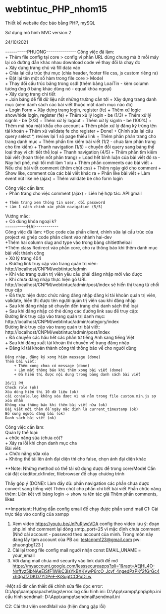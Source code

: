 # webtintuc_PHP_nhom15
Thiết kế website đọc báo bằng PHP, mySQL

Sử dụng mô hình MVC version 2

24/10/2021  

-----------PHUONG---------------
Công việc đã làm:  
    + Thêm file config tại core > config vì phần URL dùng chung mà ở mỗi máy lại có đường dẫn khác nhau download code về thay đổi là chạy đc  
    + Xây dựng trang chủ và fill data vào  
    + Chia lại cấu trúc thư mục (chia header, footer file css, js custom riêng ra)  
    + Đặt lại tên một số hàm trong file core > Model  
    + Thay đổi cấu trúc bảng trong csdl (thêm bảng LoaiTin - kèm column tương ứng ở bảng khác dùng nó - equal khóa ngoại)  
    + Xây dựng trang chi tiết  
    + Join bảng để fill dữ liệu nốt những trường cần tới
    + Xây dựng trang danh mục (xem danh sách các bài viết thuộc một danh mục nào đó)  
    + Login Form
        + Xây dựng trang login, register (fe)
        + Thêm xử logic show/hide login, register (fe)
        + Thêm xử lý login - be (1/3)
        + Thêm xử lý signIn - be (2/3)
        + Thêm xử lý logout
        + Thêm xử lý signIn - be (100%)
        + Thêm mã hóa mật khẩu cho account
        + Thêm phần xử lý đăng ký trùng tên tài khoản
        + Thêm xử validate fe cho register
        + Done!
    + Chỉnh sửa lại câu query select *, review lại 1 số page thiếu link
    + Thêm phần phân trang cho trang danh mục
    + Thêm phần tìm kiếm bài viết (1/2 - chưa làm phân trang cho tìm kiếm)
    + Thanh navigation (1/5) - chuyển đổi query sang bảng thể loại thay vì chi tiết thể loại
    + Thanh navigation (4/5)
    + Thêm phần tìm kiếm bài viết (hoàn thiện nốt phân trang)
    + Load hết bình luận của bài viết đó ra - Nay hơi phế, mãi tối mới làm 1 xíu
    + Thêm phần comments các bài viết 
    + Nếu chủ bài viết comment (thêm chút css)
    + Thêm ngày giờ cho comment
    + Show like, comment của các bài viết khác ra
    + Phần like bài viết
    + Làm event nút like nè (ajax)
    + Thêm validate be cho form login

Công việc cần làm:  
    + Phân trang cho việc comment (ajax)
    + Liên hệ hợp tác: API gmail

    + Thêm trang xem thông tin user, đổi password
    + Làm 1 cách chính xác phần navigation (5/5)
    
Vướng mắc:  
    + Có dùng khóa ngoại k?  
-----------HAI------------  
Công việc đã làm: 
    +Đọc code của phần client, chỉnh sửa lại cấu trúc của project và ghép code phần client vào nhánh hai-dev  
    +Thêm hai column slug and type vào trong bảng chitiettheloai  
    +Thêm class Redirect vào phần core, cho ra thông báo khi thêm danh mục bài viết thành công  
    + Xử lý trang 404  
    + Đường link truy cập vào trang quản trị viên: http://localhost/CNPM/webtintuc/admin  
    + Khi vào trang quản trị viên yêu cầu phải đăng nhập mới vào được  
    + Khi chưa đăng nhập thực hiện gõ URL http://localhost/CNPM/webtintuc/admin/post/index sẽ hiển thị trang từ chối truy cập  
    + Đã thực hiện được chức năng đăng nhập đăng kí tài khoản quản trị viên, validate, hiển thị được tên người quản trị viên sau khi đăng nhập  
    + Sau khi đăng nhập sẽ chuyển đến trang chủ danh sách thể loại  
    + Sau khi đăng nhập có thẻ dùng các đường link sau để truy cập:  
    Đường link truy cập vào trang quản trị danh mục: http://localhost/CNPM/webtintuc/admin/category/index  
    Đường link truy cập vào trang quản trị bài viết: http://localhost/CNPM/webtintuc/admin/post/index  
    + Đã chuyển các hầu hết các phần từ tiếng Anh sang tiếng Việt  
    + Sau khi đăng xuất tài khoản thì chuyển về trang đăng nhập  
    + Đăng kí tài khoản thành công thì thông báo về cho người dùng  
    
    Đăng nhập, đăng ký xong hiện message (done)
    Thêm bài viết:
        + Thêm xong chưa có message (done)
        + Làm mất thông báo khi thêm xong bài viết (done)
        + Đã hiển thị được nội dung trong bảng danh sách bài viết
    
    26/11 PM
    Check role (ok)  
    Xóa dòng hiển thị 10 dữ liệu (ok)  
    cái console.log không xóa được vì nó nằm trong file custom.min.js sợ xóa nhầm  
    Không xóa thông báo khi thêm bài viết nữa (ok)  
    Bài viết mới thêm để ngày mặc định là current_timestamp (ok)  
    Bổ sung người đăng bài (ok)
    Danh sách bài viết (ok)
    
Công việc cần làm:  
    Quản lý thể loại:  
    + chức năng sửa (chưa có)?  
    + Xảy ra lỗi khi chọn danh mục cha  
    Bài viết:  
    + Chức năng sửa xóa  
    + Không thể tải lên ảnh đại diện thì cho false, chọn ảnh đại diện khác  


**Note: 
Những method có thể tái sử dụng được để trong core/Model
Cần cài đặt ckeditor,ckfinder, filebrowser để chạy chương trình

Thầy góp ý (DONE):
    Làm đầy đủ:
        phần navigation
        các phần chưa được convert sang tiếng việt
        Thêm chút cho phần chi tiết bài viết
    Phần chức năng thêm:
        Liên kết với bảng login -> show ra tên tác giả
        Thêm phần comments, likes


**Important:
Hướng dẫn config email để chạy được phần send mail
C1: Cài trực tiếp vào config của xampp
1. Xem video https://youtu.be/JnPuRjwcVDA config theo video
    lưu ý:
     đoạn php.ini nhớ comment lại dòng smtp_port=25 vì mặc định chưa comment 
    (Nhớ cài account - password theo account của mình. Trong môn này đang lấy tạm account của PB
    ac: testcnpm123@gmail.com
    pw: phuongbg123
    )
2. Cài lại trong file config mail người nhận
    const EMAIL_UNAME = your_email
3. Với dạng mail chưa mở security vào link dưới để mở
    https://myaccount.google.com/lesssecureapps?pli=1&rapt=AEjHL4O-Nnffvz5lbNAeElSfF1WikC3IsYkBXKVwP6rcO_Jcyf_4ngedPzPKf2fGrGc4xh0gJfZDKD7YDPeF-KjSugtCCPuDLw
    

-Một số dir cần thiết để chỉnh sửa
file đọc error: D:\App\xampp\apache\logs\error.log
cấu hình ini: D:\App\xampp\php\php.ini
cấu hình sendmail: D:\App\xampp\sendmail\sendmail.ini

C2: Cài thư viện sendMail vào (hiện đang gặp lỗi)
